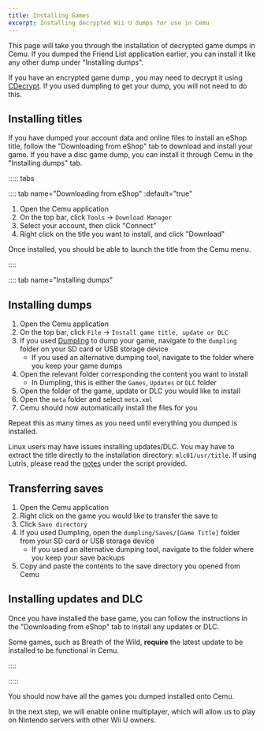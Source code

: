 ```yaml
---
title: Installing Games
excerpt: Installing decrypted Wii U dumps for use in Cemu
---
```


This page will take you through the installation of decrypted game dumps in Cemu. If you dumped the Friend List application earlier, you can install it like any other dump under "Installing dumps".

If you have an encrypted game dump , you may need to decrypt it using [CDecrypt](/assets/files/Cdecrypt_v2.0b.zip). If you used dumpling to get your dump, you will not need to do this.

## Installing titles

If you have dumped your account data and online files to install an eShop title, follow the "Downloading from eShop" tab to download and install your game. If you have a disc game dump, you can install it through Cemu in the "Installing dumps" tab.

::::: tabs

:::: tab name="Downloading from eShop" :default="true"

1. Open the Cemu application
1. On the top bar, click `Tools` -> `Download Manager`
1. Select your account, then click "Connect"
1. Right click on the title you want to install, and click "Download"

Once installed, you should be able to launch the title from the Cemu menu.

::::

:::: tab name="Installing dumps"

## Installing dumps

1. Open the Cemu application
1. On the top bar, click `File` -> `Install game title, update or DLC`
1. If you used [Dumpling](https://github.com/emiyl/dumpling) to dump your game, navigate to the `dumpling` folder on your SD card or USB storage device
    - If you used an alternative dumping tool, navigate to the folder where you keep your game dumps
1. Open the relevant folder corresponding the content you want to install
    - In Dumpling, this is either the `Games`, `Updates` or `DLC` folder
1. Open the folder of the game, update or DLC you would like to install
1. Open the `meta` folder and select `meta.xml`
1. Cemu should now automatically install the files for you

Repeat this as many times as you need until everything you dumped is installed.

Linux users may have issues installing updates/DLC. You may have to extract the title directly to the installation directory: `mlc01/usr/title`. If using Lutris, please read the [notes](https://lutris.net/games/cemu/) under the script provided.

## Transferring saves

1. Open the Cemu application
1. Right click on the game you would like to transfer the save to
1. Click `Save directory`
1. If you used Dumpling, open the `dumpling/Saves/[Game Title]` folder from your SD card or USB storage device
    - If you used an alternative dumping tool, navigate to the folder where you keep your save backups
1. Copy and paste the contents to the save directory you opened from Cemu

## Installing updates and DLC

Once you have installed the base game, you can follow the instructions in the "Downloading from eShop" tab to install any updates or DLC.

Some games, such as Breath of the Wild, **require** the latest update to be installed to be functional in Cemu.

::::

:::::

You should now have all the games you dumped installed onto Cemu.

In the next step, we will enable online multiplayer, which will allow us to play on Nintendo servers with other Wii U owners.